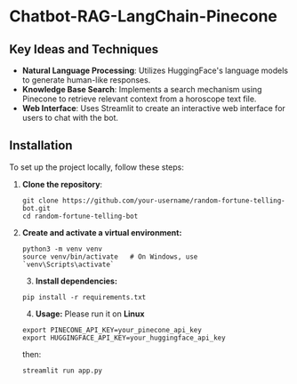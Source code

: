 ﻿# Chatbot-RAG-LangChain-Pinecone

## Key Ideas and Techniques

- **Natural Language Processing**: Utilizes HuggingFace's language models to generate human-like responses.
- **Knowledge Base Search**: Implements a search mechanism using Pinecone to retrieve relevant context from a horoscope text file.
- **Web Interface**: Uses Streamlit to create an interactive web interface for users to chat with the bot.

## Installation

To set up the project locally, follow these steps:

1. **Clone the repository**:
   ```
   git clone https://github.com/your-username/random-fortune-telling-bot.git
   cd random-fortune-telling-bot
   ```

2. **Create and activate a virtual environment:**
   ```
   python3 -m venv venv
   source venv/bin/activate   # On Windows, use `venv\Scripts\activate`
   ```

   3. **Install dependencies:**
   ```
   pip install -r requirements.txt
   ```

   4. **Usage:** Please run it on **Linux**
   ```
   export PINECONE_API_KEY=your_pinecone_api_key
   export HUGGINGFACE_API_KEY=your_huggingface_api_key
   ```
   then:
   ```
   streamlit run app.py
   ```
